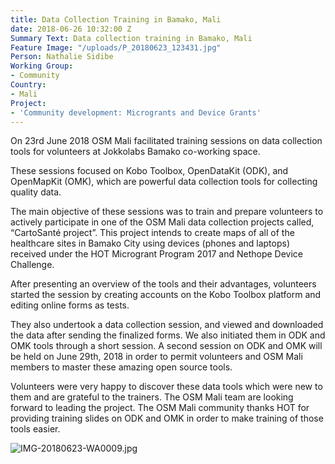 ```yaml
---
title: Data Collection Training in Bamako, Mali
date: 2018-06-26 10:32:00 Z
Summary Text: Data collection training in Bamako, Mali
Feature Image: "/uploads/P_20180623_123431.jpg"
Person: Nathalie Sidibe
Working Group:
- Community
Country:
- Mali
Project:
- 'Community development: Microgrants and Device Grants'
---
```


On 23rd June 2018 OSM Mali facilitated training sessions on data collection tools for volunteers at Jokkolabs Bamako co-working space.

These sessions focused on Kobo Toolbox, OpenDataKit (ODK), and OpenMapKit (OMK), which are powerful data collection tools for collecting quality data.

The main objective of these sessions was to train and prepare volunteers to actively participate in one of the OSM Mali data collection projects called, “CartoSanté project”. This project intends to create maps of all of the healthcare sites in Bamako City using devices (phones and laptops) received under the HOT Microgrant Program 2017 and Nethope Device Challenge.

After presenting an overview of the tools and their advantages, volunteers started the session by creating accounts on the Kobo Toolbox platform and editing online forms as tests. 

They also undertook a data collection session, and viewed and downloaded the data after sending the finalized forms. We also initiated them in ODK and OMK tools through a short session. A second session on ODK and OMK will be held on June 29th, 2018 in order to permit volunteers and OSM Mali members to master these amazing open source tools.

Volunteers were very happy to discover these data tools which were new to them and are grateful to the trainers. The OSM Mali team are looking forward to leading the project. The OSM Mali community thanks HOT for providing training slides on ODK and OMK in order to make training of those tools easier.

![IMG-20180623-WA0009.jpg](/uploads/IMG-20180623-WA0009.jpg)